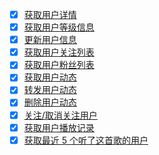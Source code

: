 * [x] [获取用户详情](https://neteasecloudmusicapi.vercel.app/#/?id=获取用户详情)
* [x] [获取用户等级信息](https://neteasecloudmusicapi.vercel.app/#/?id=获取用户等级信息)
* [x] [更新用户信息](https://neteasecloudmusicapi.vercel.app/#/?id=更新用户信息)
* [x] [获取用户关注列表](https://neteasecloudmusicapi.vercel.app/#/?id=获取用户关注列表)
* [x] [获取用户粉丝列表](https://neteasecloudmusicapi.vercel.app/#/?id=获取用户粉丝列表)
* [x] [获取用户动态](https://neteasecloudmusicapi.vercel.app/#/?id=获取用户动态)
* [x] [转发用户动态](https://neteasecloudmusicapi.vercel.app/#/?id=转发用户动态)
* [x] [删除用户动态](https://neteasecloudmusicapi.vercel.app/#/?id=删除用户动态)
* [x] [关注/取消关注用户](https://neteasecloudmusicapi.vercel.app/#/?id=关注取消关注用户)
* [x] [获取用户播放记录](https://neteasecloudmusicapi.vercel.app/#/?id=获取用户播放记录)
* [x] [获取最近 5 个听了这首歌的用户](https://neteasecloudmusicapi.vercel.app/#/?id=获取最近-5-个听了这首歌的用户)